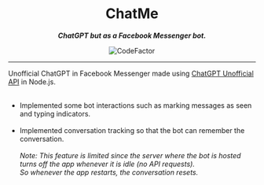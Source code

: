 # <div align="center">ChatMe</div>
***<div align="center">ChatGPT but as a Facebook Messenger bot.</div>***

<div align="center">
  <img src="https://www.codefactor.io/repository/github/anonymousehucker29/chatme/badge" alt="CodeFactor">
</div>

---

Unofficial ChatGPT in Facebook Messenger made using [ChatGPT Unofficial API](https://github.com/transitive-bullshit/chatgpt-api) in Node.js.
<br><br>
- Implemented some bot interactions such as marking messages as seen and typing indicators.
<br><br>
- Implemented conversation tracking so that the bot can remember the conversation.
<br><br>
*Note: This feature is limited since the server where the bot is hosted turns off the app whenever it is idle (no API requests).<br>
So whenever the app restarts, the conversation resets.*
